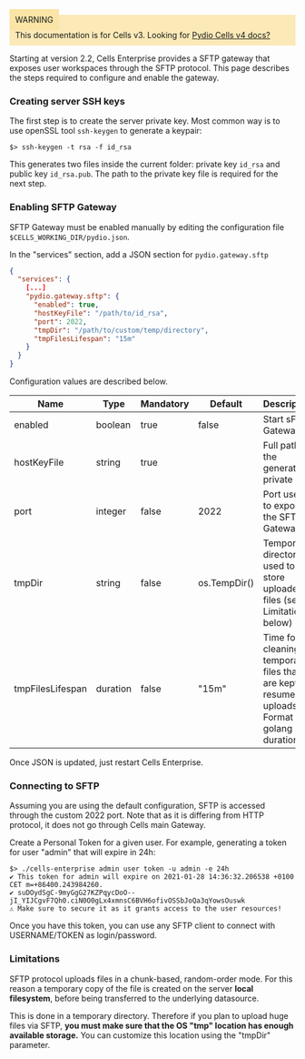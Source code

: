 
<div style="background-color: #fbe9b7;font-size: 14px;">
<span style="background-color: #fae4a6;padding: 10px;">WARNING</span>
<span style="padding: 10px;display: inline-block;">This documentation is for Cells v3. Looking for <a href="https://pydio.com/en/docs/cells/v4/quick-start">Pydio Cells v4 docs?</a></span>
</div>

Starting at version 2.2, Cells Enterprise provides a SFTP gateway that exposes user workspaces through the SFTP protocol. This page describes the steps required to configure and enable the gateway.


### Creating server SSH keys

The first step is to create the server private key. Most common way is to use 
openSSL tool `ssh-keygen` to generate a keypair:

```SH
$> ssh-keygen -t rsa -f id_rsa
```

This generates two files inside the current folder: private key `id_rsa` and public key `id_rsa.pub`. The path to the private key file is required for the next step. 

### Enabling SFTP Gateway

SFTP Gateway must be enabled manually by editing the configuration file `$CELLS_WORKING_DIR/pydio.json`.

In the "services" section, add a JSON section for `pydio.gateway.sftp` 

```JSON
{
  "services": {
    [...]
    "pydio.gateway.sftp": {
      "enabled": true,        
      "hostKeyFile": "/path/to/id_rsa",
      "port": 2022,
      "tmpDir": "/path/to/custom/temp/directory",
      "tmpFilesLifespan": "15m"
    }
  }
}
```

Configuration values are described below.

|Name|Type|Mandatory|Default|Description|
|---|---|---|---|---|
|enabled|boolean|true| false |Start sFTP Gateway|
|hostKeyFile|string|true| |Full path to the generated private key|
|port|integer|false|2022|Port used to expose the SFTP Gateway|
|tmpDir|string|false|os.TempDir()|Temporary directory used to store uploaded files (see Limitations below)|
|tmpFilesLifespan|duration|false|"15m"|Time for cleaning temporary files that are kept for resumed uploads. Format is a golang duration.|

Once JSON is updated, just restart Cells Enterprise.

### Connecting to SFTP

Assuming you are using the default configuration, SFTP is accessed through the custom 2022 port. Note that as it is differing from HTTP protocol, it does not go through Cells main Gateway. 

Create a Personal Token for a given user. For example, generating a token for user "admin" that will expire in 24h:

```SH
$> ./cells-enterprise admin user token -u admin -e 24h
✔ This token for admin will expire on 2021-01-28 14:36:32.206538 +0100 CET m=+86400.243984260.
✔ suDOydSgC-9myGgG27KZPqycDoO--jI_YIJCgvF7Qh0.ciN0O0gLx4xmnsC6BVH6ofivOSSbJoQa3qYowsOuswk
⚠ Make sure to secure it as it grants access to the user resources!
```

Once you have this token, you can use any SFTP client to connect with USERNAME/TOKEN as login/password.

### Limitations

SFTP protocol uploads files in a chunk-based, random-order mode. For this reason a temporary copy
of the file is created on the server **local filesystem**, before being transferred to the underlying datasource.

This is done in a temporary directory. Therefore if you plan to upload huge files via SFTP, **you must make sure
that the OS "tmp" location has enough available storage.** You can customize this location using the "tmpDir" parameter.